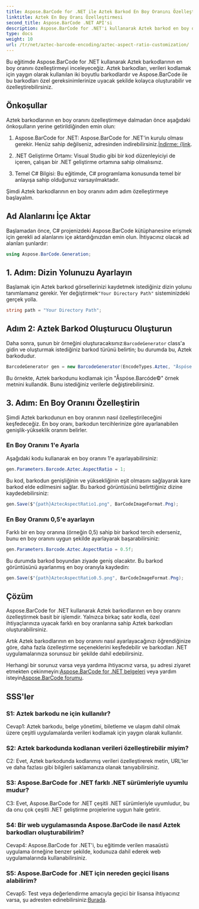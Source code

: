 ```yaml
---
title: Aspose.BarCode for .NET ile Aztek Barkod En Boy Oranını Özelleştirin
linktitle: Aztek En Boy Oranı Özelleştirmesi
second_title: Aspose.BarCode .NET API'si
description: Aspose.BarCode for .NET'i kullanarak Aztek barkod en boy oranlarını nasıl özelleştireceğinizi öğrenin. .NET uygulamalarınız için benzersiz, esnek barkodlar oluşturun.
type: docs
weight: 10
url: /tr/net/aztec-barcode-encoding/aztec-aspect-ratio-customization/
---
```

Bu eğitimde Aspose.BarCode for .NET kullanarak Aztek barkodlarının en boy oranını özelleştirmeyi inceleyeceğiz. Aztek barkodları, verileri kodlamak için yaygın olarak kullanılan iki boyutlu barkodlardır ve Aspose.BarCode ile bu barkodları özel gereksinimlerinize uyacak şekilde kolayca oluşturabilir ve özelleştirebilirsiniz.

## Önkoşullar

Aztek barkodlarının en boy oranını özelleştirmeye dalmadan önce aşağıdaki önkoşulların yerine getirildiğinden emin olun:

1.  Aspose.BarCode for .NET: Aspose.BarCode for .NET'in kurulu olması gerekir. Henüz sahip değilseniz, adresinden indirebilirsiniz.[İndirme: {link](https://releases.aspose.com/barcode/net/).

2. .NET Geliştirme Ortamı: Visual Studio gibi bir kod düzenleyiciyi de içeren, çalışan bir .NET geliştirme ortamına sahip olmalısınız.

3. Temel C# Bilgisi: Bu eğitimde, C# programlama konusunda temel bir anlayışa sahip olduğunuz varsayılmaktadır.

Şimdi Aztek barkodlarının en boy oranını adım adım özelleştirmeye başlayalım.

## Ad Alanlarını İçe Aktar

Başlamadan önce, C# projenizdeki Aspose.BarCode kütüphanesine erişmek için gerekli ad alanlarını içe aktardığınızdan emin olun. İhtiyacınız olacak ad alanları şunlardır:

```csharp
using Aspose.BarCode.Generation;
```

## 1. Adım: Dizin Yolunuzu Ayarlayın

 Başlamak için Aztek barkod görsellerinizi kaydetmek istediğiniz dizin yolunu tanımlamanız gerekir. Yer değiştirmek`"Your Directory Path"` sisteminizdeki gerçek yolla.

```csharp
string path = "Your Directory Path";
```

## Adım 2: Aztek Barkod Oluşturucu Oluşturun

 Daha sonra, şunun bir örneğini oluşturacaksınız:`BarcodeGenerator` class'a gidin ve oluşturmak istediğiniz barkod türünü belirtin; bu durumda bu, Aztek barkodudur.

```csharp
BarcodeGenerator gen = new BarcodeGenerator(EncodeTypes.Aztec, "Åspóse.Barcóde©");
```

Bu örnekte, Aztek barkodunu kodlamak için "Åspóse.Barcóde©" örnek metnini kullandık. Bunu istediğiniz verilerle değiştirebilirsiniz.

## 3. Adım: En Boy Oranını Özelleştirin

Şimdi Aztek barkodunun en boy oranının nasıl özelleştirileceğini keşfedeceğiz. En boy oranı, barkodun tercihlerinize göre ayarlanabilen genişlik-yükseklik oranını belirler.

### En Boy Oranını 1'e Ayarla

Aşağıdaki kodu kullanarak en boy oranını 1'e ayarlayabilirsiniz:

```csharp
gen.Parameters.Barcode.Aztec.AspectRatio = 1;
```

Bu kod, barkodun genişliğinin ve yüksekliğinin eşit olmasını sağlayarak kare barkod elde edilmesini sağlar. Bu barkod görüntüsünü belirttiğiniz dizine kaydedebilirsiniz:

```csharp
gen.Save($"{path}AztecAspectRatio1.png", BarCodeImageFormat.Png);
```

### En Boy Oranını 0,5'e ayarlayın

Farklı bir en boy oranına (örneğin 0,5) sahip bir barkod tercih ederseniz, bunu en boy oranını uygun şekilde ayarlayarak başarabilirsiniz:

```csharp
gen.Parameters.Barcode.Aztec.AspectRatio = 0.5f;
```

Bu durumda barkod boyundan ziyade geniş olacaktır. Bu barkod görüntüsünü ayarlanmış en boy oranıyla kaydedin:

```csharp
gen.Save($"{path}AztecAspectRatio0.5.png", BarCodeImageFormat.Png);
```

## Çözüm

Aspose.BarCode for .NET kullanarak Aztek barkodlarının en boy oranını özelleştirmek basit bir işlemdir. Yalnızca birkaç satır kodla, özel ihtiyaçlarınıza uyacak farklı en boy oranlarına sahip Aztek barkodları oluşturabilirsiniz.

Artık Aztek barkodlarının en boy oranını nasıl ayarlayacağınızı öğrendiğinize göre, daha fazla özelleştirme seçeneklerini keşfedebilir ve barkodları .NET uygulamalarınıza sorunsuz bir şekilde dahil edebilirsiniz.

 Herhangi bir sorunuz varsa veya yardıma ihtiyacınız varsa, şu adresi ziyaret etmekten çekinmeyin:[Aspose.BarCode for .NET belgeleri](https://reference.aspose.com/barcode/net/) veya yardım isteyin[Aspose.BarCode forumu](https://forum.aspose.com/c/barcode/13).

## SSS'ler

### S1: Aztek barkodu ne için kullanılır?

Cevap1: Aztek barkodu, belge yönetimi, biletleme ve ulaşım dahil olmak üzere çeşitli uygulamalarda verileri kodlamak için yaygın olarak kullanılır.

### S2: Aztek barkodunda kodlanan verileri özelleştirebilir miyim?

C2: Evet, Aztek barkodunda kodlanmış verileri özelleştirerek metin, URL'ler ve daha fazlası gibi bilgileri saklamanıza olanak tanıyabilirsiniz.

### S3: Aspose.BarCode for .NET farklı .NET sürümleriyle uyumlu mudur?

C3: Evet, Aspose.BarCode for .NET çeşitli .NET sürümleriyle uyumludur, bu da onu çok çeşitli .NET geliştirme projelerine uygun hale getirir.

### S4: Bir web uygulamasında Aspose.BarCode ile nasıl Aztek barkodları oluşturabilirim?

Cevap4: Aspose.BarCode for .NET'i, bu eğitimde verilen masaüstü uygulama örneğine benzer şekilde, kodunuza dahil ederek web uygulamalarında kullanabilirsiniz.

### S5: Aspose.BarCode for .NET için nereden geçici lisans alabilirim?

 Cevap5: Test veya değerlendirme amacıyla geçici bir lisansa ihtiyacınız varsa, şu adresten edinebilirsiniz:[Burada](https://purchase.aspose.com/temporary-license/).